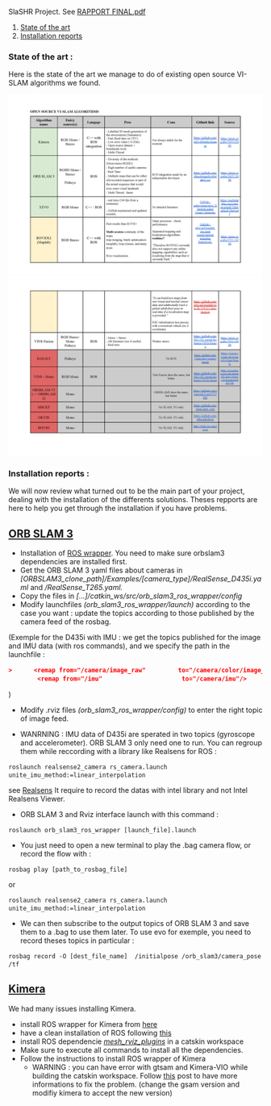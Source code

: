  SlaSHR Project. See [RAPPORT FINAL.pdf](https://github.com/SashelI/SlaSHR/blob/master/RAPPORT%20FINAL.pdf)

1. [State of the art](#state)
2. [Installation reports](#done)


### State of the art <a name="state"></a>:

Here is the state of the art we manage to do of existing open source VI-SLAM algorithms we found.

<img src="doc/State of the art SLAM-VI_Page_1.png">
<img src="doc/State of the art SLAM-VI_Page_2.png">

### Installation reports <a name="done"></a>:

We will now review what turned out to be the main part of your project, dealing with the installation of the differents solutions. Theses repports are here to help you get through the installation if you have problems.

## [ORB SLAM 3](https://github.com/zhaozhongch/orbslam3_ros)

- Installation of [ROS wrapper](https://github.com/thien94/orb_slam3_ros_wrapper).
You need to make sure orbslam3 dependencies are installed first.
- Get the ORB SLAM 3 yaml files about cameras in *[ORBSLAM3_clone_path]/Examples/[camera_type]/RealSense_D435i.yaml* and */RealSense_T265.yaml.*
- Copy the files in *[...]/catkin_ws/src/orb_slam3_ros_wrapper/config*
- Modify launchfiles *(orb_slam3_ros_wrapper/launch)* according to the case you want : update the topics according to those published by the camera feed of the rosbag.

(Exemple for the D435i with IMU : we get the topics published for the image and IMU data (with ros commands), and we specify the path in the launchfile :
```json
>      <remap from="/camera/image_raw"         to="/camera/color/image_raw"/>
        <remap from="/imu"                      to="/camera/imu"/>
```
)
- Modify .rviz files *(orb_slam3_ros_wrapper/config)* to enter the right topic of image feed.

- WANRNING : IMU data of D435i are sperated in two topics (gyroscope and accelerometer). ORB SLAM 3 only need one to run. You can regroup them while reccording with a library like Realsens for ROS : 
```
roslaunch realsense2_camera rs_camera.launch unite_imu_method:=linear_interpolation
```
see [Realsens](https://github.com/IntelRealSense/realsense-ros/tree/ros1-legacy)
It require to record the datas with intel library and not Intel Realsens Viewer.

- ORB SLAM 3 and Rviz interface launch with this command : 
```
roslaunch orb_slam3_ros_wrapper [launch_file].launch
```
- You just need to open a new terminal to play the .bag camera flow, or record the flow with : 
```
rosbag play [path_to_rosbag_file]
```
or
```
roslaunch realsense2_camera rs_camera.launch unite_imu_method:=linear_interpolation
```

- We can then subscribe to the output topics of ORB SLAM 3 and save them to a .bag to use them later. To use evo for exemple, you need to record theses topics in particular : 
```
rosbag record -O [dest_file_name]  /initialpose /orb_slam3/camera_pose /tf
```

## [Kimera](https://github.com/MIT-SPARK/Kimera)

We had many issues installing Kimera. 

- install ROS wrapper for Kimera from [here](https://github.com/MIT-SPARK/Kimera-VIO-ROS)
- have a clean installation of ROS following [this](https://github.com/MIT-SPARK/Kimera-VIO-ROS/blob/master/docs/ros_installation.md)
- install ROS dependencie [*mesh_rviz_plugins*](https://github.com/ToniRV/mesh_rviz_plugins) in a catskin workspace
- Make sure to execute all commands to install all the dependencies.
- Follow the instructions to install ROS wrapper of Kimera
    - WARNING : you can have error with gtsam and Kimera-VIO while building the catskin workspace. Follow [this](https://github.com/MIT-SPARK/Kimera-VIO-ROS/issues/180) post to have more informations to fix the problem. (change the gsam version and modifiy kimera to accept the new version)
